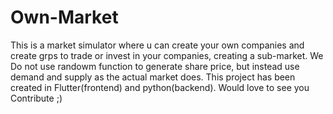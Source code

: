 # Own-Market
This is a market simulator where u can create your own companies and create grps to trade or invest in your companies, creating a sub-market. We Do not use randowm function to generate share price, but instead use demand and supply as the actual market does. This project has been created in Flutter(frontend) and python(backend). Would love to see you Contribute ;) 
